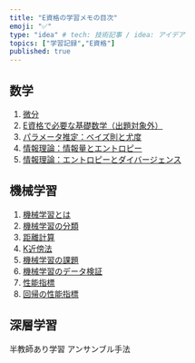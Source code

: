 ```yaml
---
title: "E資格の学習メモの目次"
emoji: "✅"
type: "idea" # tech: 技術記事 / idea: アイデア
topics: ["学習記録","E資格"]
published: true
---
```


## 数学
1. [微分](https://zenn.dev/cartellya/articles/cartellya_20250427202229_e-memo-00001)
2. [E資格で必要な基礎数学（出題対象外）](https://zenn.dev/cartellya/articles/cartellya_20250502000129_e-memo-00004)
3. [パラメータ推定：ベイズ則と尤度](https://zenn.dev/cartellya/articles/cartellya_20250502001744_e-memo-00005)
4. [情報理論：情報量とエントロピー](https://zenn.dev/cartellya/articles/cartellya_20250429232257_e-memo-00002)
5. [情報理論：エントロピーとダイバージェンス](https://zenn.dev/cartellya/articles/cartellya_20250502002436_e-memo-00006)

## 機械学習
1. [機械学習とは](https://zenn.dev/cartellya/articles/cartellya_20250504160626_e-memo-00007)
2. [機械学習の分類](https://zenn.dev/cartellya/articles/cartellya_20250430222104_e-memo-00003)
3. [距離計算](https://zenn.dev/cartellya/articles/cartellya_20250505204044_e-memo-00008)
4. [K近傍法](https://zenn.dev/cartellya/articles/cartellya_20250505204055_e-memo-00009)
5. [機械学習の課題](https://zenn.dev/cartellya/articles/cartellya_20250509130035_e-memo-00010)
6. [機械学習のデータ検証](https://zenn.dev/cartellya/articles/cartellya_20250510004006_e-memo-00011)
7. [性能指標](https://zenn.dev/cartellya/articles/cartellya_20250510153609_e-memo-00012)
8. [回帰の性能指標](https://zenn.dev/cartellya/articles/cartellya_20250511005035_e-memo-00013)


## 深層学習
半教師あり学習
アンサンブル手法
